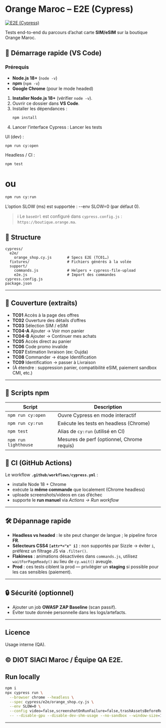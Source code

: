 # Orange Maroc – E2E (Cypress)
[![E2E (Cypress)](https://github.com/48Mouad/orangee2e/actions/workflows/cypress.yml/badge.svg)](https://github.com/48Mouad/orangee2e/actions/workflows/cypress.yml)

Tests end-to-end du parcours d’achat carte **SIM/eSIM** sur la boutique Orange Maroc.


## 🚀 Démarrage rapide (VS Code)
### Prérequis
- **Node.js 18+** (`node -v`)
- **npm** (`npm -v`)
- **Google Chrome** (pour le mode headed)

1. **Installer Node.js 18+** (vérifier `node -v`).
2. Ouvrir ce dossier dans **VS Code**.
3. Installer les dépendances :
   ```bash
   npm install
   ```
4. Lancer l’interface Cypress :
Lancer les tests 

UI (dev) :
```bash
npm run cy:open
```

Headless / CI :
 ```bash
npm test
 ```
# ou
 ```bash
npm run cy:run
 ```

L’option SLOW (ms) est supportée : --env SLOW=0 (par défaut 0).

> ℹ️ Le `baseUrl` est configuré dans `cypress.config.js` : `https://boutique.orange.ma`.

## 📁 Structure

```
cypress/
  e2e/
    orange_shop.cy.js       # Specs E2E (TC01…)
  fixtures/                 # Fichiers générés à la volée
  support/
    commands.js             # Helpers + cypress-file-upload
    e2e.js                  # Import des commandes
cypress.config.js
package.json

```
---

## 🧪 Couverture (extraits)

- **TC01** Accès à la page des offres
- **TC02** Ouverture des détails d’offres
- **TC03** Sélection SIM / eSIM
- **TC04-A** Ajouter → Voir mon panier
- **TC04-B** Ajouter → Continuer mes achats
- **TC05** Accès direct au panier
- **TC06** Code promo invalide
- **TC07** Estimation livraison (ex: Oujda)
- **TC08** Commander → étape Identification
- **TC09** Identification → passer à Livraison
- (À étendre : suppression panier, compatibilité eSIM, paiement sandbox CMI, etc.)

---
## 🧰 Scripts npm

| Script | Description |
| --- | --- |
| `npm run cy:open` | Ouvre Cypress en mode interactif |
| `npm run cy:run` | Exécute les tests en headless (Chrome) |
| `npm test` | Alias de `cy:run` (utilisé en CI) |
| `npm run lighthouse` | Mesures de perf (optionnel, Chrome requis) |

## 🤖 CI (GitHub Actions)

Le workflow **`.github/workflows/cypress.yml`** :

- installe Node 18 + Chrome
- exécute la **même commande** que localement (Chrome headless)
- uploade screenshots/videos en cas d’échec
- supporte le **run manuel** via *Actions → Run workflow*

---

## 🛠️ Dépannage rapide

- **Headless vs headed** : le site peut changer de langue ; le pipeline force **FR**.
- **Sélecteurs CSS4 `[attr*="x" i]`** : non supportés par Sizzle → éviter  `i`, préférez un filtrage JS via `.filter()`.
- **Flakiness** : animations désactivées dans `commands.js`, utilisez `waitForPageReady()` au lieu de `cy.wait()` aveugle.
- **Prod** : ces tests ciblent la prod — privilégier un **staging** si possible pour les cas sensibles (paiement).

---

## 🔒 Sécurité (optionnel)

- Ajouter un job **OWASP ZAP Baseline** (scan passif).
- Éviter toute donnée personnelle dans les logs/artefacts.

---

## Licence

Usage interne (QA).

© DIOT SIACI Maroc / Équipe QA E2E.
---
## Run locally
```bash
npm i
npx cypress run \
  --browser chrome --headless \
  --spec cypress/e2e/orange_shop.cy.js \
  --env SLOW=0 \
  --config video=false,screenshotOnRunFailure=false,trashAssetsBeforeRuns=true \
  -- --disable-gpu --disable-dev-shm-usage --no-sandbox --window-size=1366,768
```
---
